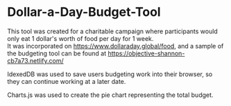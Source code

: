# Dollar-a-Day-Budget-Tool
This tool was created for a charitable campaign where participants would only eat 1 dollar's worth of food per day for 1 week.  
It was incorporated on https://www.dollaraday.global/food, and a sample of the budgeting tool can be found at https://objective-shannon-cb7a73.netlify.com/

IdexedDB was used to save users budgeting work into their browser, so they can continue working at a later date. 

Charts.js was used to create the pie chart representing the total budget. 






